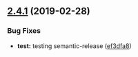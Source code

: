 ## [2.4.1](https://github.com/rkuykendall/confetti-react/compare/v2.4.0...v2.4.1) (2019-02-28)

### Bug Fixes

- **test:** testing semantic-release ([ef3dfa8](https://github.com/rkuykendall/confetti-react/commit/ef3dfa8))
